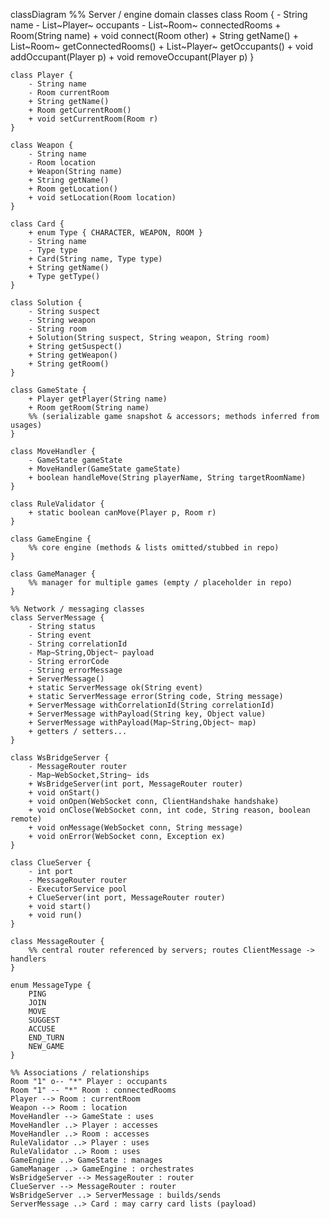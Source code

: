 classDiagram
    %% Server / engine domain classes
    class Room {
        - String name
        - List~Player~ occupants
        - List~Room~ connectedRooms
        + Room(String name)
        + void connect(Room other)
        + String getName()
        + List~Room~ getConnectedRooms()
        + List~Player~ getOccupants()
        + void addOccupant(Player p)
        + void removeOccupant(Player p)
    }

    class Player {
        - String name
        - Room currentRoom
        + String getName()
        + Room getCurrentRoom()
        + void setCurrentRoom(Room r)
    }

    class Weapon {
        - String name
        - Room location
        + Weapon(String name)
        + String getName()
        + Room getLocation()
        + void setLocation(Room location)
    }

    class Card {
        + enum Type { CHARACTER, WEAPON, ROOM }
        - String name
        - Type type
        + Card(String name, Type type)
        + String getName()
        + Type getType()
    }

    class Solution {
        - String suspect
        - String weapon
        - String room
        + Solution(String suspect, String weapon, String room)
        + String getSuspect()
        + String getWeapon()
        + String getRoom()
    }

    class GameState {
        + Player getPlayer(String name)
        + Room getRoom(String name)
        %% (serializable game snapshot & accessors; methods inferred from usages)
    }

    class MoveHandler {
        - GameState gameState
        + MoveHandler(GameState gameState)
        + boolean handleMove(String playerName, String targetRoomName)
    }

    class RuleValidator {
        + static boolean canMove(Player p, Room r)
    }

    class GameEngine {
        %% core engine (methods & lists omitted/stubbed in repo)
    }

    class GameManager {
        %% manager for multiple games (empty / placeholder in repo)
    }

    %% Network / messaging classes
    class ServerMessage {
        - String status
        - String event
        - String correlationId
        - Map~String,Object~ payload
        - String errorCode
        - String errorMessage
        + ServerMessage()
        + static ServerMessage ok(String event)
        + static ServerMessage error(String code, String message)
        + ServerMessage withCorrelationId(String correlationId)
        + ServerMessage withPayload(String key, Object value)
        + ServerMessage withPayload(Map~String,Object~ map)
        + getters / setters...
    }

    class WsBridgeServer {
        - MessageRouter router
        - Map~WebSocket,String~ ids
        + WsBridgeServer(int port, MessageRouter router)
        + void onStart()
        + void onOpen(WebSocket conn, ClientHandshake handshake)
        + void onClose(WebSocket conn, int code, String reason, boolean remote)
        + void onMessage(WebSocket conn, String message)
        + void onError(WebSocket conn, Exception ex)
    }

    class ClueServer {
        - int port
        - MessageRouter router
        - ExecutorService pool
        + ClueServer(int port, MessageRouter router)
        + void start()
        + void run()
    }

    class MessageRouter {
        %% central router referenced by servers; routes ClientMessage -> handlers
    }

    enum MessageType {
        PING
        JOIN
        MOVE
        SUGGEST
        ACCUSE
        END_TURN
        NEW_GAME
    }

    %% Associations / relationships
    Room "1" o-- "*" Player : occupants
    Room "1" -- "*" Room : connectedRooms
    Player --> Room : currentRoom
    Weapon --> Room : location
    MoveHandler --> GameState : uses
    MoveHandler ..> Player : accesses
    MoveHandler ..> Room : accesses
    RuleValidator ..> Player : uses
    RuleValidator ..> Room : uses
    GameEngine ..> GameState : manages
    GameManager ..> GameEngine : orchestrates
    WsBridgeServer --> MessageRouter : router
    ClueServer --> MessageRouter : router
    WsBridgeServer ..> ServerMessage : builds/sends
    ServerMessage ..> Card : may carry card lists (payload)
